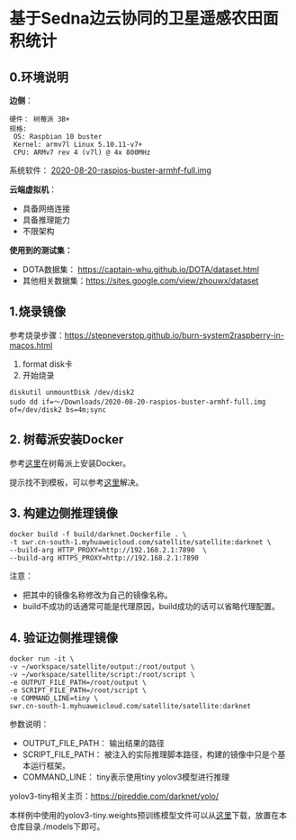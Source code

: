 # 基于Sedna边云协同的卫星遥感农田面积统计


## 0.环境说明

**边侧**：
```
硬件： 树莓派 3B+
规格:                                                                                                                                                                                         
 OS: Raspbian 10 buster                                                                                                                                                                                 
 Kernel: armv7l Linux 5.10.11-v7+                                                                                                                                                                       
 CPU: ARMv7 rev 4 (v7l) @ 4x 800MHz                                                                                                                                                            
```
系统软件：
[2020-08-20-raspios-buster-armhf-full.img](http://mirrors4.hit.edu.cn/raspberry-pi-os-images/raspios_full_armhf/images/raspios_full_armhf-2020-08-24/)

**云端虚拟机**：  
- 具备网络连接
- 具备推理能力
- 不限架构



**使用到的测试集：**
- DOTA数据集： https://captain-whu.github.io/DOTA/dataset.html  
- 其他相关数据集：https://sites.google.com/view/zhouwx/dataset


## 1.烧录镜像

参考烧录步骤：https://stepneverstop.github.io/burn-system2raspberry-in-macos.html

1. format disk卡
2. 开始烧录
```
diskutil unmountDisk /dev/disk2
sudo dd if=～/Downloads/2020-08-20-raspios-buster-armhf-full.img of=/dev/disk2 bs=4m;sync
```

## 2. 树莓派安装Docker
参考[这里](https://yeasy.gitbook.io/docker_practice/install/raspberry-pi)在树莓派上安装Docker。


提示找不到模板，可以参考[这里](https://blog.csdn.net/xuancuo8078/article/details/113180636)解决。


## 3. 构建边侧推理镜像

```
docker build -f build/darknet.Dockerfile . \
-t swr.cn-south-1.myhuaweicloud.com/satellite/satellite:darknet \
--build-arg HTTP_PROXY=http://192.168.2.1:7890  \
--build-arg HTTPS_PROXY=http://192.168.2.1:7890
```
注意：
- 把其中的镜像名称修改为自己的镜像名称。
- build不成功的话通常可能是代理原因，build成功的话可以省略代理配置。

## 4. 验证边侧推理镜像

```
docker run -it \
-v ~/workspace/satellite/output:/root/output \
-v ~/workspace/satellite/script:/root/script \
-e OUTPUT_FILE_PATH=/root/output \
-e SCRIPT_FILE_PATH=/root/script \
-e COMMAND_LINE=tiny \
swr.cn-south-1.myhuaweicloud.com/satellite/satellite:darknet
```

参数说明：
- OUTPUT_FILE_PATH： 输出结果的路径
- SCRIPT_FILE_PATH： 被注入的实际推理脚本路径，构建的镜像中只是个基本运行框架。
- COMMAND_LINE： tiny表示使用tiny yolov3模型进行推理


yolov3-tiny相关主页：https://pjreddie.com/darknet/yolo/

本样例中使用的yolov3-tiny.weights预训练模型文件可以从[这里](https://pjreddie.com/media/files/yolov3-tiny.weights)下载，放置在本仓库目录./models下即可。














